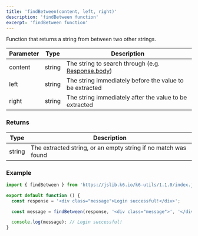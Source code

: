 ```yaml
---
title: 'findBetween(content, left, right)'
description: 'findBetween function'
excerpt: 'findBetween function'
---
```


Function that returns a string from between two other strings.

| Parameter | Type   | Description                                                                                                    |
| --------- | ------ | -------------------------------------------------------------------------------------------------------------- |
| content   | string | The string to search through (e.g. [Response.body](https://k6.io/docs/v0.32/javascript-api/k6-http/response/)) |
| left      | string | The string immediately before the value to be extracted                                                        |
| right     | string | The string immediately after the value to be extracted                                                         |

### Returns

| Type   | Description                                                    |
| ------ | -------------------------------------------------------------- |
| string | The extracted string, or an empty string if no match was found |

### Example

<CodeGroup labels={[]}>

```javascript
import { findBetween } from 'https://jslib.k6.io/k6-utils/1.1.0/index.js';

export default function () {
  const response = '<div class="message">Login successful!</div>';

  const message = findBetween(response, '<div class="message">', '</div>');

  console.log(message); // Login successful!
}
```

</CodeGroup>
